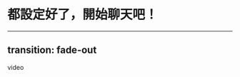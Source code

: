<div class="flex flex-col justify-center items-center w-full h-full relative">
  <h1 class="title">都設定好了，開始聊天吧！</h1>
</div>

---
transition: fade-out
---

<div class="w-full h-full flex justify-center items-center relative">
  video
</div>
